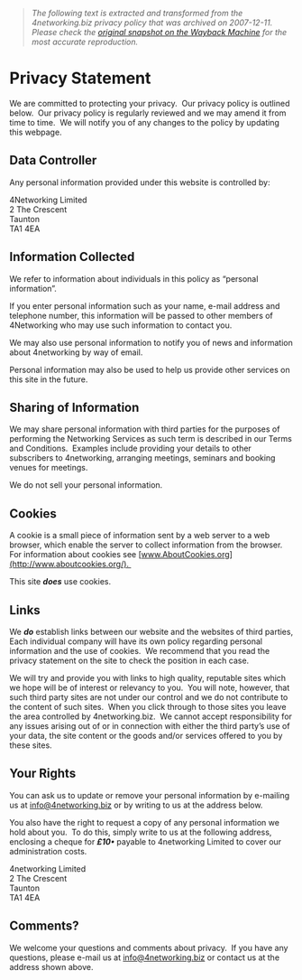> *The following text is extracted and transformed from the 4networking.biz privacy policy that was archived on 2007-12-11. Please check the [original snapshot on the Wayback Machine](https://web.archive.org/web/20071211115847id_/http%3A//www.4networking.biz/privacy-statement-7.htm) for the most accurate reproduction.*

# Privacy Statement

We are committed to protecting your privacy.  Our privacy policy is outlined below.  Our privacy policy is regularly reviewed and we may amend it from time to time.  We will notify you of any changes to the policy by updating this webpage.

## **Data Controller**

Any personal information provided under this website is controlled by:

4Networking Limited  
2 The Crescent  
Taunton   
TA1 4EA

## **Information Collected**

We refer to information about individuals in this policy as “personal information”.

If you enter personal information such as your name, e-mail address and telephone number, this information will be passed to other members of 4Networking who may use such information to contact you.

We may also use personal information to notify you of news and information about 4networking by way of email. 

Personal information may also be used to help us provide other services on this site in the future.

## **Sharing of Information**

We may share personal information with third parties for the purposes of performing the Networking Services as such term is described in our Terms and Conditions.  Examples include providing your details to other subscribers to 4networking, arranging meetings, seminars and booking venues for meetings. 

We do not sell your personal information.

## **Cookies**

A cookie is a small piece of information sent by a web server to a web browser, which enable the server to collect information from the browser.  For information about cookies see [www.AboutCookies.org](http://www.aboutcookies.org/). 

This site **_does_** use cookies.

## **Links**

We **_do_** establish links between our website and the websites of third parties, Each individual company will have its own policy regarding personal information and the use of cookies.  We recommend that you read the privacy statement on the site to check the position in each case.

We will try and provide you with links to high quality, reputable sites which we hope will be of interest or relevancy to you.  You will note, however, that such third party sites are not under our control and we do not contribute to the content of such sites.  When you click through to those sites you leave the area controlled by 4networking.biz.  We cannot accept responsibility for any issues arising out of or in connection with either the third party’s use of your data, the site content or the goods and/or services offered to you by these sites.

## **Your Rights**

You can ask us to update or remove your personal information by e-mailing us at [info@4networking.biz](mailto:info@4networking.biz) or by writing to us at the address below.

You also have the right to request a copy of any personal information we hold about you.  To do this, simply write to us at the following address, enclosing a cheque for **_£10•_** payable to 4networking Limited to cover our administration costs.

4networking Limited  
2 The Crescent  
Taunton   
TA1 4EA

## **Comments?**

We welcome your questions and comments about privacy.  If you have any questions, please e-mail us at [info@4networking.biz](mailto:info@4networking.biz) or contact us at the address shown above.
